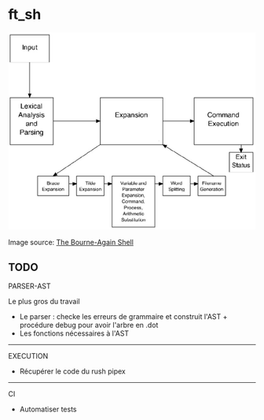 # ft_sh

<p align="center">
  <img src="doc/assets/bash-article-diagram.png" alt="bash diagram" />
</p>

Image source: [The Bourne-Again Shell](https://www.aosabook.org/en/bash.html)

## TODO

PARSER-AST

Le plus gros du travail

- Le parser : checke les erreurs de grammaire et construit l'AST + procédure debug pour avoir l'arbre en .dot
- Les fonctions nécessaires à l'AST

--------

EXECUTION

- Récupérer le code du rush pipex

--------

CI

- Automatiser tests


